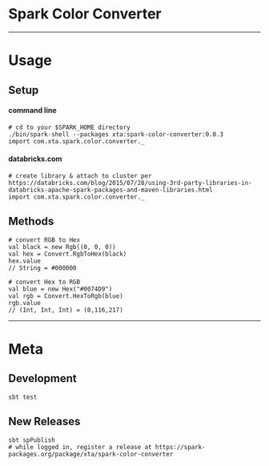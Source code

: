 # Spark Color Converter

---

# Usage

## Setup

#### command line

    # cd to your $SPARK_HOME directory
    ./bin/spark-shell --packages xta:spark-color-converter:0.0.3
    import com.xta.spark.color.converter._

#### databricks.com

    # create library & attach to cluster per https://databricks.com/blog/2015/07/28/using-3rd-party-libraries-in-databricks-apache-spark-packages-and-maven-libraries.html
    import com.xta.spark.color.converter._

## Methods

    # convert RGB to Hex
    val black = new Rgb((0, 0, 0))
    val hex = Convert.RgbToHex(black)
    hex.value
    // String = #000000

    # convert Hex to RGB
    val blue = new Hex("#0074D9")
    val rgb = Convert.HexToRgb(blue)
    rgb.value
    // (Int, Int, Int) = (0,116,217)

---

# Meta

## Development

    sbt test

## New Releases

    sbt spPublish
    # while logged in, register a release at https://spark-packages.org/package/xta/spark-color-converter

